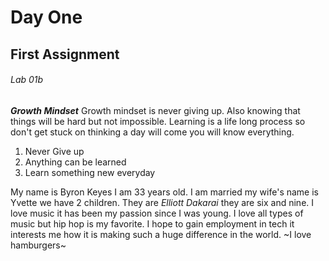 # Day One

## First Assignment

###### Lab 01b

***Growth Mindset***
Growth mindset is never giving up. Also knowing that things will be hard but not impossible. Learning is a life long process so don't get stuck on thinking a day will come you will know everything. 

1. Never Give up
2. Anything can be learned 
3. Learn something new everyday

My name is Byron Keyes I am 33 years old. I am married my wife's name is Yvette we have 2 children. They are _Elliott_ _Dakarai_ they are six and nine. I love music it has been my passion since I was young. I love all types of music but hip hop is my favorite. I hope to gain employment in tech it interests me how it is making such a huge difference in the world. ~I love hamburgers~

